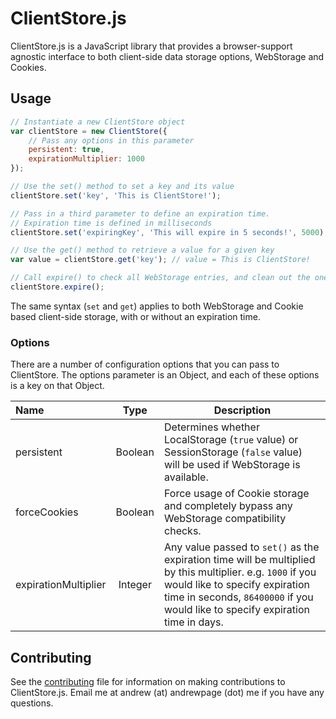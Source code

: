 # ClientStore.js
ClientStore.js is a JavaScript library that provides a browser-support agnostic interface to both client-side data storage options, WebStorage and Cookies.

## Usage

```javascript
// Instantiate a new ClientStore object
var clientStore = new ClientStore({
    // Pass any options in this parameter
    persistent: true,
    expirationMultiplier: 1000
});

// Use the set() method to set a key and its value
clientStore.set('key', 'This is ClientStore!');

// Pass in a third parameter to define an expiration time.
// Expiration time is defined in milliseconds
clientStore.set('expiringKey', 'This will expire in 5 seconds!', 5000);

// Use the get() method to retrieve a value for a given key
var value = clientStore.get('key'); // value = This is ClientStore!

// Call expire() to check all WebStorage entries, and clean out the ones that have expired. expire() is automatically called on page load.
clientStore.expire();
```

The same syntax (`set` and `get`) applies to both WebStorage and Cookie based client-side storage, with or without an expiration time.

### Options

There are a number of configuration options that you can pass to ClientStore. The options parameter is an Object, and each of these options is a key on that Object.

Name | Type | Description
:---- | :----: | --------------
persistent | Boolean | Determines whether LocalStorage (`true` value) or SessionStorage (`false` value) will be used if WebStorage is available.
forceCookies | Boolean | Force usage of Cookie storage and completely bypass any WebStorage compatibility checks.
expirationMultiplier | Integer | Any value passed to `set()` as the expiration time will be multiplied by this multiplier. e.g. `1000` if you would like to specify expiration time in seconds, `86400000` if you would like to specify expiration time in days.


## Contributing
See the [contributing](CONTRIBUTING.md) file for information on making contributions to ClientStore.js. Email me at andrew (at) andrewpage (dot) me if you have any questions.
